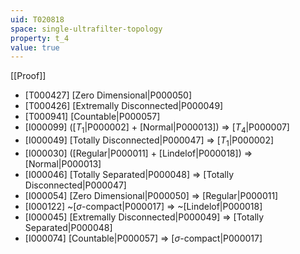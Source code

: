 ```yaml
---
uid: T020818
space: single-ultrafilter-topology
property: t_4
value: true
---
```

[[Proof]]

* [T000427] [Zero Dimensional|P000050]
* [T000426] [Extremally Disconnected|P000049]
* [T000941] [Countable|P000057]
* [I000099] ([$T_1$|P000002] + [Normal|P000013]) => [$T_4$|P000007]
* [I000049] [Totally Disconnected|P000047] => [$T_1$|P000002]
* [I000030] ([Regular|P000011] + [Lindelof|P000018]) => [Normal|P000013]
* [I000046] [Totally Separated|P000048] => [Totally Disconnected|P000047]
* [I000054] [Zero Dimensional|P000050] => [Regular|P000011]
* [I000122] ~[$\sigma$-compact|P000017] => ~[Lindelof|P000018]
* [I000045] [Extremally Disconnected|P000049] => [Totally Separated|P000048]
* [I000074] [Countable|P000057] => [$\sigma$-compact|P000017]


